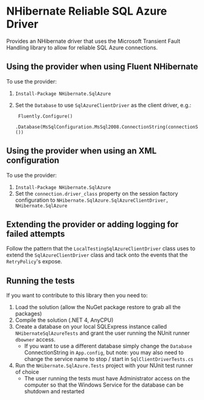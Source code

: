 ﻿NHibernate Reliable SQL Azure Driver
====================================

Provides an NHibernate driver that uses the Microsoft Transient Fault Handling library to allow for reliable SQL Azure connections.

Using the provider when using Fluent NHibernate
-----------------------------------------------

To use the provider:

1. `Install-Package NHibernate.SqlAzure`
2. Set the `Database` to use `SqlAzureClientDriver` as the client driver, e.g.:

        Fluently.Configure()
            .Database(MsSqlConfiguration.MsSql2008.ConnectionString(connectionString).Driver<SqlAzureClientDriver>())

Using the provider when using an XML configuration
--------------------------------------------------

To use the provider:

1. `Install-Package NHibernate.SqlAzure`
2. Set the `connection.driver_class` property on the session factory configuration to `NHibernate.SqlAzure.SqlAzureClientDriver, NHibernate.SqlAzure`

Extending the provider or adding logging for failed attempts
------------------------------------------------------------

Follow the pattern that the `LocalTestingSqlAzureClientDriver` class uses to extend the `SqlAzureClientDriver` class and tack onto the events that the `RetryPolicy`'s expose.

Running the tests
-----------------

If you want to contribute to this library then you need to:

1. Load the solution (allow the NuGet package restore to grab all the packages)
2. Compile the solution (.NET 4, AnyCPU)
3. Create a database on your local SQLExpress instance called `NHibernateSqlAzureTests` and grant the user running the NUnit runner `dbowner` access.
    * If you want to use a different database simply change the `Database` ConnectionString in `App.config`, but note: you may also need to change the service name to stop / start in `SqlClientDriverTests.cs`
4. Run the `NHibernate.SqlAzure.Tests` project with your NUnit test runner of choice
    * The user running the tests must have Administrator access on the computer so that the Windows Service for the database can be shutdown and restarted

